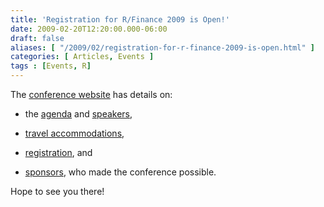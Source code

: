 ```yaml
---
title: 'Registration for R/Finance 2009 is Open!'
date: 2009-02-20T12:20:00.000-06:00
draft: false
aliases: [ "/2009/02/registration-for-r-finance-2009-is-open.html" ]
categories: [ Articles, Events ]
tags : [Events, R]
---
```


The [conference website](http://rinfinance.quantmod.com/) has details on:  

*   the [agenda](http://rinfinance.quantmod.com/agenda) and [speakers](http://rinfinance.quantmod.com/speakers),  
    
*   [travel accommodations](http://rinfinance.quantmod.com/travel),  
    
*   [registration](http://rinfinance.quantmod.com/register/), and  
    
*   [sponsors](http://rinfinance.quantmod.com/sponsors), who made the conference possible.  
    

Hope to see you there!
